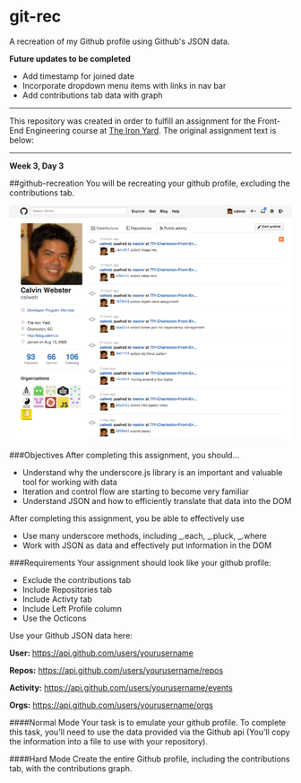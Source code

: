 # git-rec
A recreation of my Github profile using Github's JSON data.

**Future updates to be completed**
* Add timestamp for joined date
* Incorporate dropdown menu items with links in nav bar
* Add contributions tab data with graph

----------------------------------

This repository was created in order to fulfill an assignment for the Front-End Engineering course at [The Iron Yard](https://www.theironyard.com/locations/charleston.html "The Iron Yard"). The original assignment text is below:

----------------------------------

**Week 3, Day 3**

##github-recreation
You will be recreating your github profile, excluding the contributions tab.

![alt text](https://raw.githubusercontent.com/adlondon/git-rec/master/ghActivity.png "Github Wireframe")

###Objectives
After completing this assignment, you should…

* Understand why the underscore.js library is an important and valuable tool for working with data
* Iteration and control flow are starting to become very familiar
* Understand JSON and how to efficiently translate that data into the DOM

After completing this assignment, you be able to effectively use

* Use many underscore methods, including _.each, _.pluck, _.where
* Work with JSON as data and effectively put information in the DOM

###Requirements
Your assignment should look like your github profile:
* Exclude the contributions tab
* Include Repositories tab
* Include Activty tab
* Include Left Profile column
* Use the Octicons

Use your Github JSON data here:

**User:** https://api.github.com/users/yourusername

**Repos:** https://api.github.com/users/yourusername/repos

**Activity:** https://api.github.com/users/yourusername/events

**Orgs:** https://api.github.com/users/yourusername/orgs

####Normal Mode
Your task is to emulate your github profile. To complete this task, you'll need to use the data provided via the Github api (You'll copy the information into a file to use with your repository).

####Hard Mode
Create the entire Github profile, including the contributions tab, with the contributions graph.
